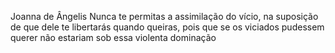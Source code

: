 Joanna de Ângelis
Nunca te permitas a assimilação do vício, na suposição de que dele te libertarás quando queiras, pois que se os viciados pudessem querer não estariam sob essa violenta dominação

